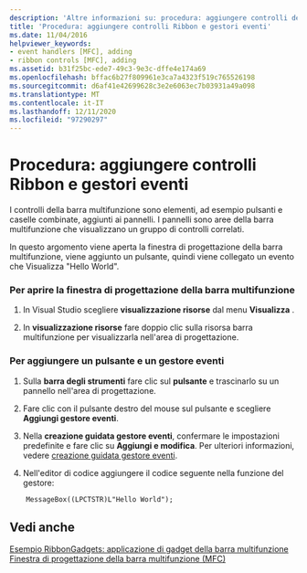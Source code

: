 ```yaml
---
description: 'Altre informazioni su: procedura: aggiungere controlli della barra multifunzione e gestori eventi'
title: 'Procedura: aggiungere controlli Ribbon e gestori eventi'
ms.date: 11/04/2016
helpviewer_keywords:
- event handlers [MFC], adding
- ribbon controls [MFC], adding
ms.assetid: b31f25bc-ede7-49c3-9e3c-dffe4e174a69
ms.openlocfilehash: bffac6b27f809961e3ca7a4323f519c765526198
ms.sourcegitcommit: d6af41e42699628c3e2e6063ec7b03931a49a098
ms.translationtype: MT
ms.contentlocale: it-IT
ms.lasthandoff: 12/11/2020
ms.locfileid: "97290297"
---
```

# <a name="how-to-add-ribbon-controls-and-event-handlers"></a>Procedura: aggiungere controlli Ribbon e gestori eventi

I controlli della barra multifunzione sono elementi, ad esempio pulsanti e caselle combinate, aggiunti ai pannelli. I pannelli sono aree della barra multifunzione che visualizzano un gruppo di controlli correlati.

In questo argomento viene aperta la finestra di progettazione della barra multifunzione, viene aggiunto un pulsante, quindi viene collegato un evento che Visualizza "Hello World".

### <a name="to-open-the-ribbon-designer"></a>Per aprire la finestra di progettazione della barra multifunzione

1. In Visual Studio scegliere **visualizzazione risorse** dal menu **Visualizza** .

1. In **visualizzazione risorse** fare doppio clic sulla risorsa barra multifunzione per visualizzarla nell'area di progettazione.

### <a name="to-add-a-button-and-an-event-handler"></a>Per aggiungere un pulsante e un gestore eventi

1. Sulla **barra degli strumenti** fare clic sul **pulsante** e trascinarlo su un pannello nell'area di progettazione.

1. Fare clic con il pulsante destro del mouse sul pulsante e scegliere **Aggiungi gestore eventi**.

1. Nella **creazione guidata gestore eventi**, confermare le impostazioni predefinite e fare clic su **Aggiungi e modifica**. Per ulteriori informazioni, vedere [creazione guidata gestore eventi](../ide/adding-an-event-handler-visual-cpp.md#event-handler-wizard).

1. Nell'editor di codice aggiungere il codice seguente nella funzione del gestore:

```
    MessageBox((LPCTSTR)L"Hello World");
```

## <a name="see-also"></a>Vedi anche

[Esempio RibbonGadgets: applicazione di gadget della barra multifunzione](../overview/visual-cpp-samples.md)<br/>
[Finestra di progettazione della barra multifunzione (MFC)](ribbon-designer-mfc.md)
